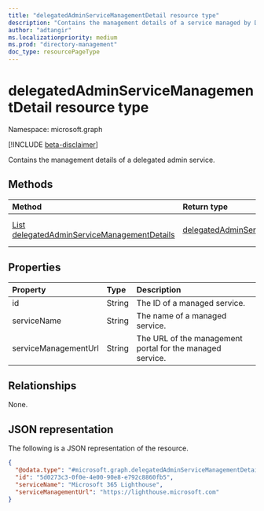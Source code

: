 ```yaml
---
title: "delegatedAdminServiceManagementDetail resource type"
description: "Contains the management details of a service managed by Delegated Administration"
author: "adtangir"
ms.localizationpriority: medium
ms.prod: "directory-management"
doc_type: resourcePageType
---
```


# delegatedAdminServiceManagementDetail resource type

Namespace: microsoft.graph

[!INCLUDE [beta-disclaimer](../../includes/beta-disclaimer.md)]

Contains the management details of a delegated admin service.

## Methods
|Method|Return type|Description|
|:---|:---|:---|
|[List delegatedAdminServiceManagementDetails](../api/delegatedadminservicemanagementdetail-list.md)|[delegatedAdminServiceManagementDetail](delegatedadminservicemanagementdetail.md)|Get a list of the **delegatedAdminServiceManagementDetail** objects and their properties.|


## Properties
|Property|Type|Description|
|:---|:---|:---|
|id|String|The ID of a managed service.|
|serviceName|String|The name of a managed service.|
|serviceManagementUrl|String|The URL of the management portal for the managed service.|

## Relationships
None.

## JSON representation
The following is a JSON representation of the resource.
<!-- {
  "blockType": "resource",
  "@odata.type": "microsoft.graph.delegatedAdminServiceManagementDetail"
}
-->
``` json
{
  "@odata.type": "#microsoft.graph.delegatedAdminServiceManagementDetail",
  "id": "5d0273c3-0f0e-4e00-90e8-e792c8860fb5",
  "serviceName": "Microsoft 365 Lighthouse",
  "serviceManagementUrl": "https://lighthouse.microsoft.com"
}
```


